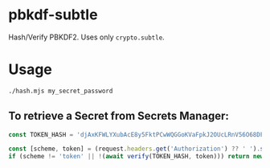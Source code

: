 # pbkdf-subtle

Hash/Verify PBKDF2. Uses only `crypto.subtle`.

# Usage

```bash
./hash.mjs my_secret_password
```

## To retrieve a Secret from Secrets Manager:

```typescript
const TOKEN_HASH = 'djAxKFWLYXubAcE8y5FktPCwWQGGoKVaFpkJ2OUcLRnV56O68DFbWSODXoVkBZn19otVVSiP';

const [scheme, token] = (request.headers.get('Authorization') ?? ' ').split(' ');
if (scheme != 'token' || !(await verify(TOKEN_HASH, token))) return new Response('', { status: 401 });
```
